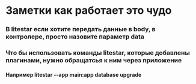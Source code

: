 # Заметки как работает это чудо
### В litestar если хотите передать данные в body, в контролере, просто назовите параметр data
### Что бы использовать команды litestar, которые добавлены плагинами, нужно обращатсья к ним через приложение
#### Например litestar --app main:app database upgrade